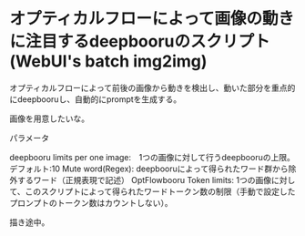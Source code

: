 # オプティカルフローによって画像の動きに注目するdeepbooruのスクリプト(WebUI's batch img2img)

オプティカルフローによって前後の画像から動きを検出し、動いた部分を重点的にdeepbooruし、自動的にpromptを生成する。

画像を用意したいな。

パラメータ

deepbooru limits per one image:　1つの画像に対して行うdeepbooruの上限。デフォルト:10
Mute word(Regex): deepbooruによって得られたワード群から除外するワード（正規表現で記述）
OptFlowbooru Token limits: 1つの画像に対して、このスクリプトによって得られたワードトークン数の制限（手動で設定したプロンプトのトークン数はカウントしない）。

描き途中。
